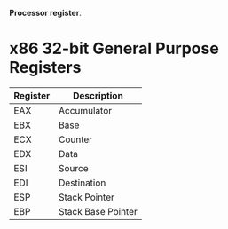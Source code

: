 **Processor register**.

# x86 32-bit General Purpose Registers

|Register|Description|
|--------|-----------|
|EAX|Accumulator|
|EBX|Base|
|ECX|Counter|
|EDX|Data|
|ESI|Source|
|EDI|Destination|
|ESP|Stack Pointer|
|EBP|Stack Base Pointer|